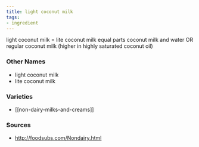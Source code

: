 ```yaml
---
title: light coconut milk
tags:
- ingredient
---
```

light coconut milk = lite coconut milk equal parts coconut milk and water OR regular coconut milk (higher in highly saturated coconut oil)

### Other Names

* light coconut milk
* lite coconut milk

### Varieties

* [[non-dairy-milks-and-creams]]

### Sources
* http://foodsubs.com/Nondairy.html
